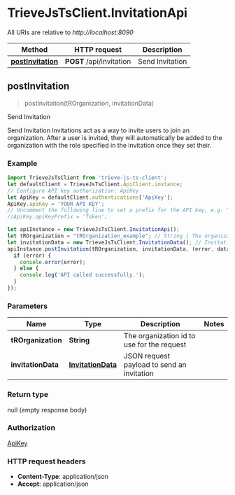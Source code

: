 # TrieveJsTsClient.InvitationApi

All URIs are relative to *http://localhost:8090*

Method | HTTP request | Description
------------- | ------------- | -------------
[**postInvitation**](InvitationApi.md#postInvitation) | **POST** /api/invitation | Send Invitation



## postInvitation

> postInvitation(tROrganization, invitationData)

Send Invitation

Send Invitation  Invitations act as a way to invite users to join an organization. After a user is invited, they will automatically be added to the organization with the role specified in the invitation once they set their.

### Example

```javascript
import TrieveJsTsClient from 'trieve-js-ts-client';
let defaultClient = TrieveJsTsClient.ApiClient.instance;
// Configure API key authorization: ApiKey
let ApiKey = defaultClient.authentications['ApiKey'];
ApiKey.apiKey = 'YOUR API KEY';
// Uncomment the following line to set a prefix for the API key, e.g. "Token" (defaults to null)
//ApiKey.apiKeyPrefix = 'Token';

let apiInstance = new TrieveJsTsClient.InvitationApi();
let tROrganization = "tROrganization_example"; // String | The organization id to use for the request
let invitationData = new TrieveJsTsClient.InvitationData(); // InvitationData | JSON request payload to send an invitation
apiInstance.postInvitation(tROrganization, invitationData, (error, data, response) => {
  if (error) {
    console.error(error);
  } else {
    console.log('API called successfully.');
  }
});
```

### Parameters


Name | Type | Description  | Notes
------------- | ------------- | ------------- | -------------
 **tROrganization** | **String**| The organization id to use for the request | 
 **invitationData** | [**InvitationData**](InvitationData.md)| JSON request payload to send an invitation | 

### Return type

null (empty response body)

### Authorization

[ApiKey](../README.md#ApiKey)

### HTTP request headers

- **Content-Type**: application/json
- **Accept**: application/json

